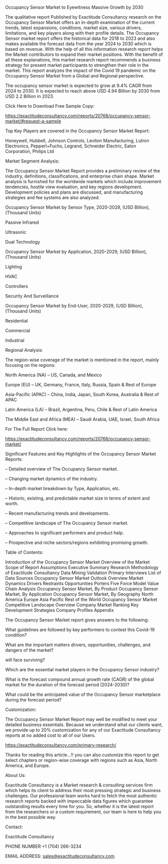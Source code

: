Occupancy Sensor Market to Eyewitness Massive Growth by 2030

The qualitative report Published by Exactitude Consultancy research on the Occupancy Sensor Market offers an in-depth examination of the current trends, latest expansions, conditions, market size, various drivers, limitations, and key players along with their profile details. The Occupancy Sensor market report offers the historical data for 2018 to 2023 and also makes available the forecast data from the year 2024 to 2030 which is based on revenue. With the help of all this information research report helps the Market contributors to expand their market positions. With the benefit of all these explanations, this market research report recommends a business strategy for present market participants to strengthen their role in the market. This report analyzes the impact of the Covid 19 pandemic on the Occupancy Sensor Market from a Global and Regional perspective.

The occupancy sensor market is expected to grow at 9.4% CAGR from 2024 to 2030. It is expected to reach above USD 4.94 Billion by 2030 from USD 2.2 Billion in 2023.

Click Here to Download Free Sample Copy:

https://exactitudeconsultancy.com/reports/20768/occupancy-sensor-market/#request-a-sample

Top Key Players are covered in the Occupancy Sensor Market Report:

Honeywell, Hubbell, Johnson Controls, Leviton Manufacturing, Lutron Electronics, Pepperl+Fuchs, Legrand, Schneider Electric, Eaton Corporation, Philips Ltd

Market Segment Analysis:

The Occupancy Sensor Market Report provides a preliminary review of the industry, definitions, classifications, and enterprise chain shape. Market analysis is furnished for the worldwide markets which include improvement tendencies, hostile view evaluation, and key regions development. Development policies and plans are discussed, and manufacturing strategies and fee systems are also analyzed.

Occupancy Sensor Market by Sensor Type, 2020-2029, (USD Billion), (Thousand Units)

Passive Infrared

Ultrasonic

Dual Technology

Occupancy Sensor Market by Application, 2020-2029, (USD Billion), (Thousand Units)

Lighting

HVAC

Controllers

Security And Surveillance

Occupancy Sensor Market by End-User, 2020-2029, (USD Billion), (Thousand Units)

Residential

Commercial

Industrial

Regional Analysis:

The region-wise coverage of the market is mentioned in the report, mainly focusing on the regions:

North America (NA) – US, Canada, and Mexico

Europe (EU) – UK, Germany, France, Italy, Russia, Spain & Rest of Europe

Asia-Pacific (APAC) – China, India, Japan, South Korea, Australia & Rest of APAC

Latin America (LA) – Brazil, Argentina, Peru, Chile & Rest of Latin America

The Middle East and Africa (MEA) – Saudi Arabia, UAE, Israel, South Africa

For The Full Report Click here:

https://exactitudeconsultancy.com/reports/20768/occupancy-sensor-market/

Significant Features and Key Highlights of the Occupancy Sensor Market Reports:

– Detailed overview of The Occupancy Sensor market.

– Changing market dynamics of the industry.

– In-depth market breakdown by Type, Application, etc.

– Historic, existing, and predictable market size in terms of extent and worth.

– Recent manufacturing trends and developments.

– Competitive landscape of The Occupancy Sensor market.

– Approaches to significant performers and product help.

– Prospective and niche sectors/regions exhibiting promising growth.

Table of Contents:

Introduction of the Occupancy Sensor Market
Overview of the Market
Scope of Report
Assumptions
Executive Summary
Research Methodology of Exactitude Consultancy
Data Mining
Validation
Primary Interviews
List of Data Sources
Occupancy Sensor Market Outlook
Overview
Market Dynamics
Drivers
Restraints
Opportunities
Porters Five Force Model
Value Chain Analysis
Occupancy Sensor Market, By Product
Occupancy Sensor Market, By Application
Occupancy Sensor Market, By Geography
North America
Europe
Asia Pacific
Rest of the World
Occupancy Sensor Market Competitive Landscape
Overview
Company Market Ranking
Key Development Strategies
Company Profiles
Appendix

The Occupancy Sensor Market report gives answers to the following:

What guidelines are followed by key performers to contest this Covid-19 condition?

What are the important matters drivers, opportunities, challenges, and dangers of the market?

will face surviving?

Which are the essential market players in the Occupancy Sensor industry?

What is the forecast compound annual growth rate (CAGR) of the global market for the duration of the forecast period (2024-2030)?

What could be the anticipated value of the Occupancy Sensor marketplace during the forecast period?

Customization:

The Occupancy Sensor Market Report may well be modified to meet your detailed business essentials. Because we understand what our clients want, we provide up to 20% customization for any of our Exactitude Consultancy reports at no added cost to all of our Users.

https://exactitudeconsultancy.com/primary-research/

Thanks for reading this article...!! you can also customize this report to get select chapters or region-wise coverage with regions such as Asia, North America, and Europe.

About Us:

Exactitude Consultancy is a Market research & consulting services firm which helps its client to address their most pressing strategic and business challenges. Our professional team works hard to fetch the most authentic research reports backed with impeccable data figures which guarantee outstanding results every time for you. So, whether it is the latest report from the researchers or a custom requirement, our team is here to help you in the best possible way.

Contact:

Exactitude Consultancy

PHONE NUMBER +1 (704) 266-3234

EMAIL ADDRESS: sales@exactitudeconsultancy.com  
